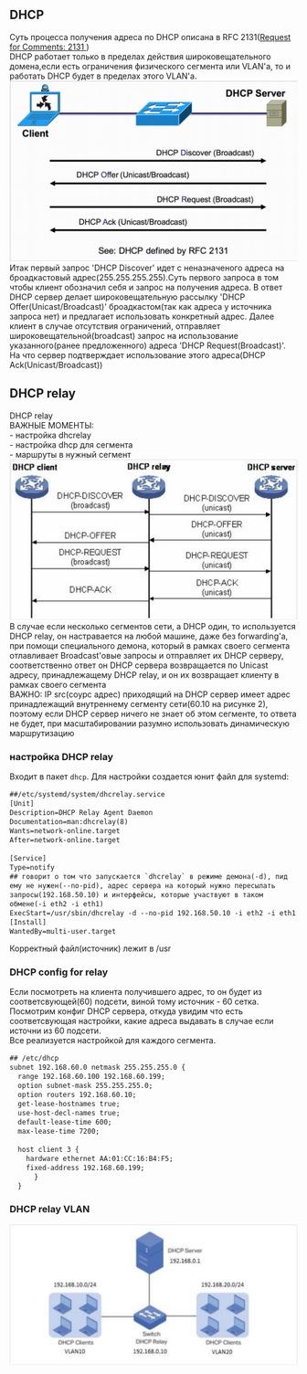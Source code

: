 ## DHCP
Суть процесса получения адреса по DHCP описана в RFC 2131([Request for Comments: 2131 ](https://tools.ietf.org/html/rfc2131))  
DHCP работает только в пределах действия широковещательного домена,если есть ограничения физического сегмента или VLAN'а, то и работать DHCP будет в пределах этого VLAN'a.![](https://github.com/dbudakov/23.DNS/blob/master/images/DHCP/DHCP.png)  
Итак первый запрос 'DHCP Discover' идет с неназначеного адреса на броадкастовый адрес(255.255.255.255).Cуть первого запроса в том чтобы клиент обозначил себя и запрос на получения адреса. В ответ DHCP сервер делает широковещательную рассылку 'DHCP Offer(Unicast/Broadcast)' броадкастом(так как адреса у источника запроса нет) и предлагает использовать конкретный адрес. Далее клиент в случае отсутствия ограничений, отправляет широковещательной(broadcast) запрос на использование указанного(ранее предложенного) адреса 'DHCP Request(Broadcast)'. На что сервер подтверждает использование этого адреса(DHCP Ack(Unicast/Broadcast))   

## DHCP relay
DHCP relay  
  ВАЖНЫЕ МОМЕНТЫ:  
    - настройка dhcrelay  
    - настройка dhcp для сегмента  
    - маршруты в нужный сегмент  
  ![](https://github.com/dbudakov/23.DNS/blob/master/images/DHCP/DHCP_relay_2.png)  
В случае если несколько сегментов сети, а DHCP один, то используется DHCP relay, он настравается на любой машине, даже без forwarding'a, при помощи специального демона, который в рамках своего сегмента отлавливает Broadcast'овые запросы и отправляет их DHCP серверу, соответственно ответ он DHCP сервера возвращается по Unicast адресу, принадлежащему DHCP relay, и он их возвращает клиенту в рамках своего сегмента  
  ВАЖНО: IP src(соурс адрес) приходящий на DHCP сервер имеет адрес принадлежащий внутреннему сегменту сети(60.10 на рисунке 2), поэтому если DHCP сервер ничего не знает об этом сегменте, то ответа не будет, при масштабировании разумно использовать динамическую маршрутизацию  
### настройка DHCP relay  
 Входит в пакет `dhcp`. Для настройки создается юнит файл для systemd:    
```
##/etc/systemd/system/dhcrelay.service  
[Unit]  
Description=DHCP Relay Agent Daemon  
Documentation=man:dhcrelay(8)  
Wants=network-online.target  
After=network-online.target  
 
[Service] 
Type=notify
## говорит о том что запускается `dhcrelay` в режиме демона(-d), пид ему не нужен(--no-pid), адрес сервера на который нужно пересылать запросы(192.168.50.10) и интерфейсы, которые участвуют в таком обмене(-i eth2 -i eth1)
ExecStart=/usr/sbin/dhcrelay -d --no-pid 192.168.50.10 -i eth2 -i eth1
[Install]
WantedBy=multi-user.target
```
Корректный файл(источник) лежит в /usr  

### DHCP config for relay  
Если посмотреть на клиента получившего адрес, то он будет из соответсвующей(60) подсети, виной тому источник - 60 сетка. Посмотрим конфиг DHCP сервера, откуда увидим что есть соответсвующая настройки, какие адреса выдавать в случае если источни из 60 подсети.  
Все реализуется настройкой для каждого сегмента.    
```
## /etc/dhcp
subnet 192.168.60.0 netmask 255.255.255.0 {
  range 192.168.60.100 192.168.60.199;
  option subnet-mask 255.255.255.0;
  option routers 192.168.60.10;
  get-lease-hostnames true;
  use-host-decl-names true;
  default-lease-time 600;
  max-lease-time 7200;

  host client 3 {
    hardware ethernet AA:01:CC:16:B4:F5;
    fixed-address 192.168.60.199;
      }
  }
```
### DHCP relay VLAN  


![](https://github.com/dbudakov/23.DNS/blob/master/images/DHCP/DHCP_relay_3.png)
